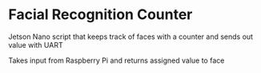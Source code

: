 # Facial Recognition Counter
Jetson Nano script that keeps track of faces with a counter and sends out value with UART

Takes input from Raspberry Pi and returns assigned value to face
